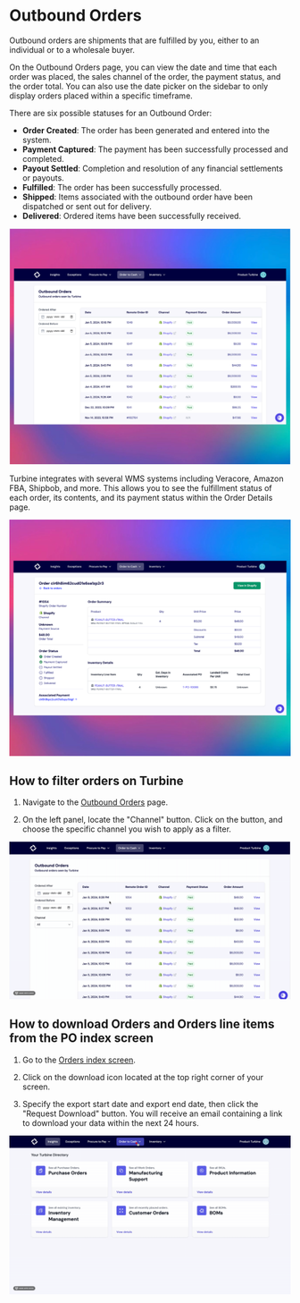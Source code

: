# Outbound Orders

Outbound orders are shipments that are fulfilled by you, either to an individual or to a wholesale buyer. 

On the Outbound Orders page, you can view the date and time that each order was placed, the sales channel of the order, the payment status, and the order total. You can also use the date picker on the sidebar to only display orders placed within a specific timeframe.

There are six possible statuses for an Outbound Order:

* **Order Created**: The order has been generated and entered into the system.
* **Payment Captured**: The payment has been successfully processed and completed.
* **Payout Settled**: Completion and resolution of any financial settlements or payouts.
* **Fulfilled**: The order has been successfully processed.
* **Shipped**: Items associated with the outbound order have been dispatched or sent out for delivery.
* **Delivered**: Ordered items have been successfully received.

![Order Index Page](../../static/img/outbound_orders.png)

Turbine integrates with several WMS systems including Veracore, Amazon FBA, Shipbob, and more. This allows you to see the fulfillment status of each order, its contents, and its payment status within the Order Details page.

![Order Index Page](../../static/img/outbound_orders2.png)

## How to filter orders on Turbine

1. Navigate to the [Outbound Orders](https://app.helloturbine.com/app/outbound-orders) page.

2. On the left panel, locate the "Channel" button. Click on the button, and choose the specific channel you wish to apply as a filter.

![Order Index Page](../../static/img/filter_order.gif)

## How to download Orders and Orders line items from the PO index screen 

1. Go to the [Orders index screen](https://app.helloturbine.com/app/outbound-orders).

2. Click on the download icon located at the top right corner of your screen.

3. Specify the export start date and export end date, then click the "Request Download" button. You will receive an email containing a link to download your data within the next 24 hours.

![Order Index Page](../../static/img/download_orders.gif)
